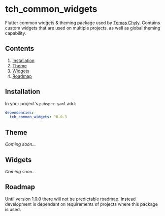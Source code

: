 # tch_common_widgets

Flutter common widgets & theming package used by [Tomas Chyly](https://tomas-chyly.com/en/). Contains custom widgets that are used on multiple projects. as well as global theming capability.

## Contents

1. [Installation](#installation)
2. [Theme](#theme)
3. [Widgets](#widgets)
4. [Roadmap](#roadmap)

## Installation

In your project's `pubspec.yaml` add:
```yaml
dependencies:
  tch_common_widgets: ^0.0.3
```

## Theme

*Coming soon...*

## Widgets

*Coming soon...*

## Roadmap

Until version 1.0.0 there will not be predictable roadmap. Instead development is dependant on requirements of projects where this package is used.
